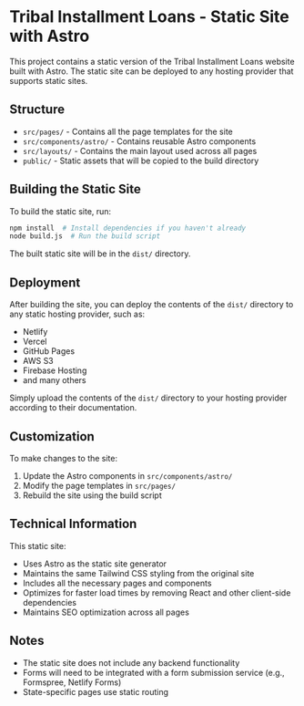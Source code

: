 
# Tribal Installment Loans - Static Site with Astro

This project contains a static version of the Tribal Installment Loans website built with Astro. The static site can be deployed to any hosting provider that supports static sites.

## Structure

- `src/pages/` - Contains all the page templates for the site
- `src/components/astro/` - Contains reusable Astro components
- `src/layouts/` - Contains the main layout used across all pages
- `public/` - Static assets that will be copied to the build directory

## Building the Static Site

To build the static site, run:

```bash
npm install  # Install dependencies if you haven't already
node build.js  # Run the build script
```

The built static site will be in the `dist/` directory.

## Deployment

After building the site, you can deploy the contents of the `dist/` directory to any static hosting provider, such as:

- Netlify
- Vercel
- GitHub Pages
- AWS S3
- Firebase Hosting
- and many others

Simply upload the contents of the `dist/` directory to your hosting provider according to their documentation.

## Customization

To make changes to the site:

1. Update the Astro components in `src/components/astro/`
2. Modify the page templates in `src/pages/`
3. Rebuild the site using the build script

## Technical Information

This static site:

- Uses Astro as the static site generator
- Maintains the same Tailwind CSS styling from the original site
- Includes all the necessary pages and components
- Optimizes for faster load times by removing React and other client-side dependencies
- Maintains SEO optimization across all pages

## Notes

- The static site does not include any backend functionality
- Forms will need to be integrated with a form submission service (e.g., Formspree, Netlify Forms)
- State-specific pages use static routing
